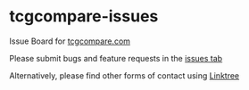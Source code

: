 # tcgcompare-issues
Issue Board for [tcgcompare.com](https://www.tcgcompare.com)

Please submit bugs and feature requests in the [issues tab](https://github.com/shutupflanders/tcgcompare-issues/issues)


Alternatively, please find other forms of contact using [Linktree](https://linktr.ee/tcgcompare)
